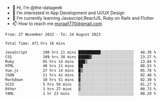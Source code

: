 - 👋 Hi, I’m @the-datageek
- 👀 I’m interested in App Development and UI/UX Design
- 🌱 I’m currently learning Javascript,ReactJS, Ruby on Rails and Flutter
- 📫 How to reach me moraaf770@gmail.com

<!---
the-datageek/the-datageek is a ✨ special ✨ repository because its `README.md` (this file) appears on your GitHub profile.
You can click the Preview link to take a look at your changes.
--->
<!--START_SECTION:waka-->

```txt
From: 27 November 2022 - To: 24 August 2023

Total Time: 471 hrs 16 mins

JavaScript       190 hrs 21 mins ██████████░░░░░░░░░░░░░░░   40.39 %
CSS              109 hrs 38 mins █████▓░░░░░░░░░░░░░░░░░░░   23.27 %
Ruby             65 hrs 14 mins  ███▒░░░░░░░░░░░░░░░░░░░░░   13.84 %
HTML             40 hrs 11 mins  ██░░░░░░░░░░░░░░░░░░░░░░░   08.53 %
Vue.js           27 hrs 14 mins  █▒░░░░░░░░░░░░░░░░░░░░░░░   05.78 %
JSON             11 hrs 41 mins  ▓░░░░░░░░░░░░░░░░░░░░░░░░   02.48 %
Markdown         10 hrs 51 mins  ▓░░░░░░░░░░░░░░░░░░░░░░░░   02.30 %
SCSS             5 hrs 59 mins   ▒░░░░░░░░░░░░░░░░░░░░░░░░   01.27 %
Other            3 hrs 27 mins   ▒░░░░░░░░░░░░░░░░░░░░░░░░   00.73 %
YAML             1 hr 23 mins    ░░░░░░░░░░░░░░░░░░░░░░░░░   00.29 %
```

<!--END_SECTION:waka-->
